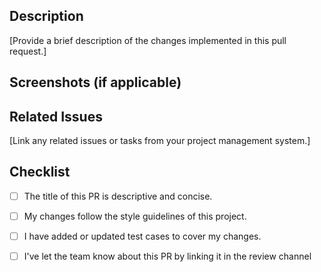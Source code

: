 ## Description
[Provide a brief description of the changes implemented in this pull request.]

## Screenshots (if applicable)

## Related Issues
[Link any related issues or tasks from your project management system.]

## Checklist
- [ ] The title of this PR is descriptive and concise.
- [ ] My changes follow the style guidelines of this project.
- [ ] I have added or updated test cases to cover my changes.
- [ ] I've let the team know about this PR by linking it in the review channel


